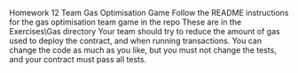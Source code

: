 Homework 12
Team Gas Optimisation Game
Follow the README instructions for the gas optimisation team game in the repo
These are in the Exercises\Gas directory
Your team should try to reduce the amount of gas used to deploy the contract, and when
running transactions.
You can change the code as much as you like, but you must not change the tests, and
your contract must pass all tests.
